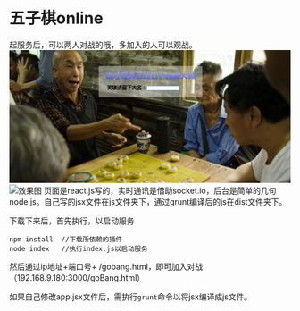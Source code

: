 五子棋online
===================
起服务后，可以两人对战的哦，多加入的人可以观战。
![效果图](pic1.png)
![效果图](show.gif)
页面是react.js写的，实时通讯是借助socket.io，后台是简单的几句node.js。自己写的jsx文件在js文件夹下，通过grunt编译后的js在dist文件夹下。

下载下来后，首先执行，以启动服务

    npm install  //下载所依赖的插件
    node index   //执行index.js以启动服务

然后通过ip地址+端口号+ /gobang.html，即可加入对战（192.168.9.180:3000/goBang.html）

如果自己修改app.jsx文件后，需执行`grunt`命令以将jsx编译成js文件。